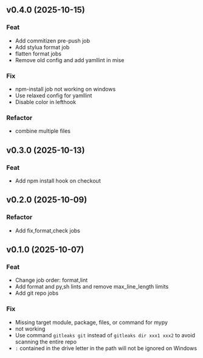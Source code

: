 ## v0.4.0 (2025-10-15)

### Feat

- Add commitizen pre-push job
- Add stylua format job
- flatten format jobs
- Remove old config and add yamllint in mise

### Fix

- npm-install job not working on windows
- Use relaxed config for yamllint
- Disable color in lefthook

### Refactor

- combine multiple files

## v0.3.0 (2025-10-13)

### Feat

- Add npm install hook on checkout

## v0.2.0 (2025-10-09)

### Refactor

- Add fix,format,check jobs

## v0.1.0 (2025-10-07)

### Feat

- Change job order: format,lint
- Add format and py,sh lints and remove max_line_length limits
- Add git repo jobs

### Fix

- Missing target module, package, files, or command for mypy
- not working
- Use command `gitleaks git` instead of `gitleaks dir xxx1 xxx2` to avoid scanning the entire repo
- `:` contained in the drive letter in the path will not be ignored on Windows
